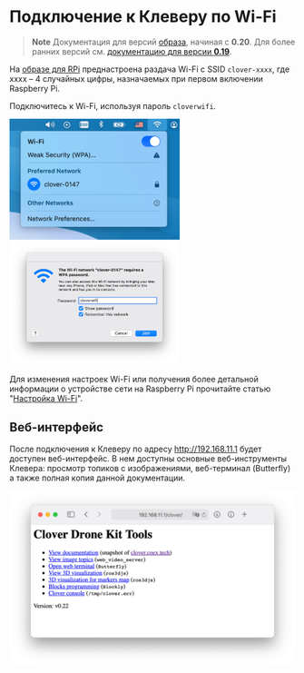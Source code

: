 # Подключение к Клеверу по Wi-Fi

> **Note** Документация для версий [образа](image.md), начиная с **0.20**. Для более ранних версий см. [документацию для версии **0.19**](https://github.com/CopterExpress/clover/blob/v0.19/docs/ru/wifi.md).

На [образе для RPi](image.md) преднастроена раздача Wi-Fi с SSID `clover-xxxx`, где xxxx – 4 случайных цифры, назначаемых при первом включении Raspberry Pi.

Подключитесь к Wi-Fi, используя пароль `cloverwifi`.

<div class="image-group">
    <img src="../assets/wifi-ssid.png" width=300 class="zoom">
    <img src="../assets/wifi-pass.png" width=300 class="zoom">
</div>

Для изменения настроек Wi-Fi или получения более детальной информации о устройстве сети на Raspberry Pi прочитайте статью "[Настройка Wi-Fi](network.md)".

## Веб-интерфейс

После подключения к Клеверу по адресу http://192.168.11.1 будет доступен веб-интерфейс. В нем доступны основные веб-инструменты Клевера: просмотр топиков с изображениями, веб-терминал (Butterfly) а также полная копия данной документации.

<img src="../assets/web.png" alt="Веб-интерфейс Клевера" class="zoom">
